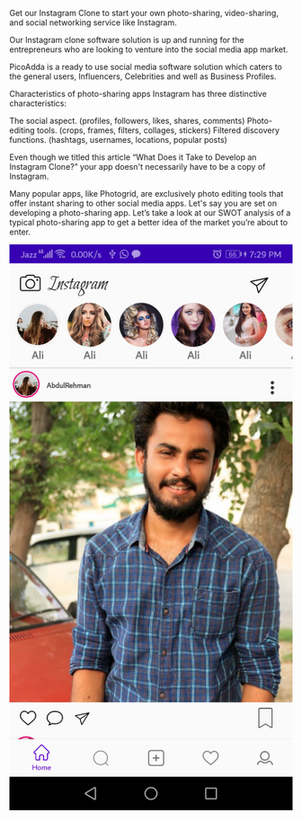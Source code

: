 Get our Instagram Clone to start your own photo-sharing, video-sharing, and social networking service like Instagram.

Our Instagram clone software solution is up and running for the entrepreneurs who are looking to venture into the social media app market.

PicoAdda is a ready to use social media software solution which caters to the general users, 
Influencers, Celebrities and well as Business Profiles.

Characteristics of photo-sharing apps
Instagram has three distinctive characteristics:

The social aspect. (profiles, followers, likes, shares, comments)
Photo-editing tools. (crops, frames, filters, collages, stickers)
Filtered discovery functions. (hashtags, usernames, locations, popular posts)

Even though we titled this article “What Does it Take to Develop an Instagram Clone?” your app doesn't necessarily have to be a copy of Instagram.

Many popular apps, like Photogrid, are exclusively photo editing tools that offer instant sharing to other social media apps. Let's say you are set on developing a photo-sharing app. Let’s take a look at our SWOT analysis of a typical photo-sharing app to get a better idea of the market you’re about to enter.

![](Screenshot_20200410_192937_com.codepoison.instagramclone.jpg)
